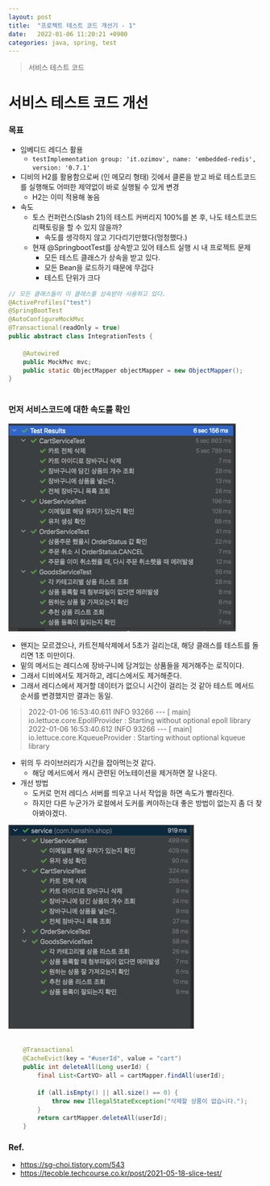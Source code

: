 ```yaml
---
layout: post
title:  "프로젝트 테스트 코드 개선기 - 1"
date:   2022-01-06 11:20:21 +0900
categories: java, spring, test
---
```


> 서비스 테스트 코드

# 서비스 테스트 코드 개선

### 목표
- 임베디드 레디스 활용
    - `testImplementation group: 'it.ozimov', name: 'embedded-redis', version: '0.7.1'`
- 디비의 H2를 활용함으로써 (인 메모리 형태) 깃에서 클론을 받고 바로 테스트코드를 실행해도 어떠한 제약없이 바로 실행될 수 있게 변경
    - H2는 이미 적용해 놓음
- 속도
    - 토스 컨퍼런스(Slash 21)의 테스트 커버리지 100%를 본 후, 나도 테스트코드 리팩토링을 할 수 있지 않을까? 
        - 속도를 생각하지 않고 기다리기만했다(멍청했다.) 
    - 현재 @SpringbootTest를 상속받고 있어 테스트 실행 시 내 프로젝트 문제
        - 모든 테스트 클래스가 상속을 받고 있다.
        - 모든 Bean을 로드하기 때문에 무겁다
        - 테스트 단위가 크다

```java
// 모든 클래스들이 이 클래스를 상속받아 사용하고 있다.
@ActiveProfiles("test")
@SpringBootTest
@AutoConfigureMockMvc
@Transactional(readOnly = true)
public abstract class IntegrationTests {

    @Autowired
    public MockMvc mvc;
    public static ObjectMapper objectMapper = new ObjectMapper();
}
 
```

### 먼저 서비스코드에 대한 속도를 확인
![현재속도 테스트](../images/현재_테스트코드_속도.png)

- 왠지는 모르겠으나, 카트전체삭제에서 5초가 걸리는대, 해당 클래스를 테스트를 돌리면 1초 미만이다.
- 밑의 메서드는 레디스에 장바구니에 담겨있는 상품들을 제거해주는 로직이다.
- 그래서 디비에서도 제거하고, 레디스에서도 제거해준다.
- 그래서 레디스에서 제거할 데이터가 없으니 시간이 걸리는 것 같아 테스트 메서드 순서를 변경했지만 결과는 동일.
 
> 2022-01-06 16:53:40.611  INFO 93266 --- [           main] io.lettuce.core.EpollProvider            : Starting without optional epoll library
> 2022-01-06 16:53:40.612  INFO 93266 --- [           main] io.lettuce.core.KqueueProvider           : Starting without optional kqueue library

- 위의 두 라이브러리가 시간을 잡아먹는것 같다.
    - 해당 메서드에서 캐시 관련된 어노테이션을 제거하면 잘 나온다.
- 개선 방법
    - 도커로 먼저 레디스 서버를 띄우고 나서 작업을 하면 속도가 빨라진다.
    - 하지만 다른 누군가가 로컬에서 도커를 켜야하는대 좋은 방법이 없는지 좀 더 찾아봐야겠다.

![개선_테스트코드_속도](../images/개선_테스트코드_속도.png)

```java

    @Transactional
    @CacheEvict(key = "#userId", value = "cart")
    public int deleteAll(Long userId) {
        final List<CartVO> all = cartMapper.findAll(userId);

        if (all.isEmpty() || all.size() == 0) {
            throw new IllegalStateException("삭제할 상품이 없습니다.");
        }
        return cartMapper.deleteAll(userId);
    }

```

 ### Ref.

* <https://sg-choi.tistory.com/543>
* <https://tecoble.techcourse.co.kr/post/2021-05-18-slice-test/>
